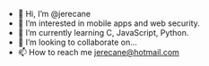 - 👋 Hi, I’m @jerecane
- 👀 I’m interested in mobile apps and web security. 
- 🌱 I’m currently learning C, JavaScript, Python. 
- 💞️ I’m looking to collaborate on...
- 📫 How to reach me jerecane@hotmail.com

<!---
jerecane/jerecane is a ✨ special ✨ repository because its `README.md` (this file) appears on your GitHub profile.
You can click the Preview link to take a look at your changes.
--->
